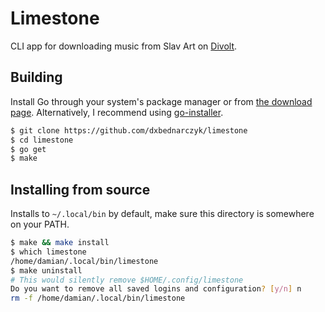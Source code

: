 # Limestone

CLI app for downloading music from Slav Art on [Divolt](https://divolt.xyz).

## Building

Install Go through your system's package manager or from [the download page](https://go.dev/dl/).
Alternatively, I recommend using [go-installer](https://github.com/kerolloz/go-installer).

```bash
$ git clone https://github.com/dxbednarczyk/limestone
$ cd limestone
$ go get
$ make
```

## Installing from source

Installs to `~/.local/bin` by default, make sure this directory is somewhere on your PATH.

```bash
$ make && make install
$ which limestone
/home/damian/.local/bin/limestone
$ make uninstall
# This would silently remove $HOME/.config/limestone
Do you want to remove all saved logins and configuration? [y/n] n
rm -f /home/damian/.local/bin/limestone
```